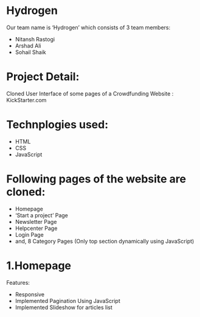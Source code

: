 # Hydrogen
Our team name is ‘Hydrogen’ which consists of 3 team members:
* Nitansh Rastogi
* Arshad Ali
* Sohail Shaik
# Project Detail:
Cloned User Interface of some pages of a Crowdfunding Website : KickStarter.com
# Technplogies used:
* HTML
* CSS
* JavaScript
# Following pages of the website are cloned:
* Homepage
* ‘Start a project’ Page
* Newsletter Page
* Helpcenter Page
* Login Page
* and, 8 Category Pages (Only top section dynamically using JavaScript)
# 1.Homepage
Features:
* Responsive
* Implemented Pagination Using JavaScript
* Implemented Slideshow for articles list



